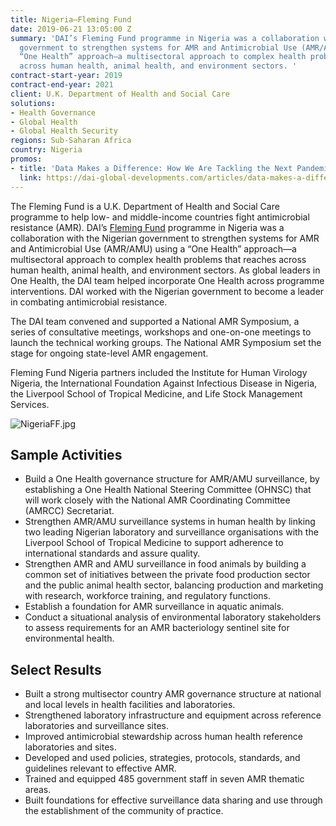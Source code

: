 ```yaml
---
title: Nigeria—Fleming Fund
date: 2019-06-21 13:05:00 Z
summary: 'DAI’s Fleming Fund programme in Nigeria was a collaboration with the Nigerian
  government to strengthen systems for AMR and Antimicrobial Use (AMR/AMU) using a
  “One Health” approach—a multisectoral approach to complex health problems that reaches
  across human health, animal health, and environment sectors. '
contract-start-year: 2019
contract-end-year: 2021
client: U.K. Department of Health and Social Care
solutions:
- Health Governance
- Global Health
- Global Health Security
regions: Sub-Saharan Africa
country: Nigeria
promos:
- title: 'Data Makes a Difference: How We Are Tackling the Next Pandemic'
  link: https://dai-global-developments.com/articles/data-makes-a-difference-how-we-are-tackling-the-next-pandemic
---
```


The Fleming Fund is a U.K. Department of Health and Social Care programme to help low- and middle-income countries fight antimicrobial resistance (AMR). DAI’s [Fleming Fund](https://www.flemingfund.org/) programme in Nigeria was a collaboration with the Nigerian government to strengthen systems for AMR and Antimicrobial Use (AMR/AMU) using a “One Health” approach—a multisectoral approach to complex health problems that reaches across human health, animal health, and environment sectors. As global leaders in One Health, the DAI team helped incorporate One Health across programme interventions. DAI worked with the Nigerian government to become a leader in combating antimicrobial resistance.

The DAI team convened and supported a National AMR Symposium, a series of consultative meetings, workshops and one-on-one meetings to launch the technical working groups. The National AMR Symposium set the stage for ongoing state-level AMR engagement.

Fleming Fund Nigeria partners included the Institute for Human Virology Nigeria, the International Foundation Against Infectious Disease in Nigeria, the Liverpool School of Tropical Medicine, and Life Stock Management Services.

![NigeriaFF.jpg](/uploads/NigeriaFF.jpg)

## Sample Activities

* Build a One Health governance structure for AMR/AMU surveillance, by establishing a One Health National Steering Committee (OHNSC) that will work closely with the National AMR Coordinating Committee (AMRCC) Secretariat.
* Strengthen AMR/AMU surveillance systems in human health by linking two leading Nigerian laboratory and surveillance organisations with the Liverpool School of Tropical Medicine to support adherence to international standards and assure quality.
* Strengthen AMR and AMU surveillance in food animals by building a common set of initiatives between the private food production sector and the public animal health sector, balancing production and marketing with research, workforce training, and regulatory functions.
* Establish a foundation for AMR surveillance in aquatic animals.
* Conduct a situational analysis of environmental laboratory stakeholders to assess requirements for an AMR bacteriology sentinel site for environmental health.

## Select Results

* Built a strong multisector country AMR governance structure at national and local levels in health facilities and laboratories.
* Strengthened laboratory infrastructure and equipment across reference laboratories and surveillance sites.
* Improved antimicrobial stewardship across human health reference laboratories and sites.
* Developed and used policies, strategies, protocols, standards, and guidelines relevant to effective AMR.
* Trained and equipped 485 government staff in seven AMR thematic areas.
* Built foundations for effective surveillance data sharing and use through the establishment of the community of practice.

